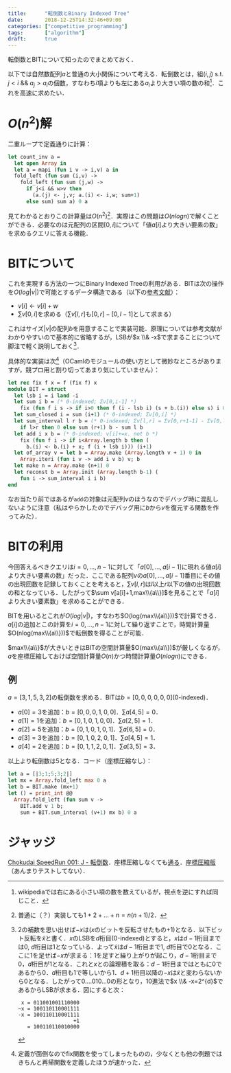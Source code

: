```yaml
---
title:      "転倒数とBinary Indexed Tree"
date:       2018-12-25T14:32:46+09:00
categories: ["competitive_programming"]
tags:       ["algorithm"]
draft:      true
---
```


転倒数とBITについて知ったのでまとめておく．

<!--more-->

以下では自然数配列$a$と普通の大小関係について考える．転倒数とは，組$(i,j)$ s.t. $j \lt i$ && $a_j \gt a_i$の個数，すなわち$i$項よりも左にある$a_i$より大きい項の数の和[^1]．これを高速に求めたい．

[^1]: wikipediaでは右にある小さい項の数を数えているが，視点を逆にすれば同じこと．

# $O(n^2)$解

二重ループで定義通りに計算：

```ocaml
let count_inv a =
  let open Array in
  let a = mapi (fun i v -> i,v) a in
  fold_left (fun sum (i,v) ->
    fold_left (fun sum (j,w) ->
      if j<i && w>v then
        (a.(j) <- j,v; a.(i) <- i,w; sum+1)
      else sum) sum a) 0 a
```

見てわかるとおりこの計算量は$O(n^2)$[^4]．実際はこの問題は$O(nlogn)$で解くことができる．必要なのは元配列の区間$[0,i]$について「値$a[i]$より大きい要素の数」を求めるクエリに答える機能．



[^4]: 普通に（？）実装しても$1+2+...+n = n(n+1)/2$．

# BITについて

これを実現する方法の一つにBinary Indexed Treeの利用がある．BITは次の操作を$O(log|v|)$で可能とするデータ構造である（以下の[参考文献](http://hos.ac/slides/20140319_bit.pdf)）：

* $v[i] \leftarrow v[i]+w$
* $\sum v[0,i]$を求める（$\sum v[l,r]$も$[0,r]-[0,l-1]$として求まる）

これはサイズ$|v|$の配列$b$を用意することで実装可能．原理については参考文献がわかりやすいので基本的に省略するが，LSBが$x \\& -x$で求まることについて脚注で軽く説明しておく[^lsb]．

[^lsb]: 2の補数を思い出せば$-x$は($x$のビットを反転させたもの+1)となる．以下ビット反転を$\tilde x$と書く．$x$のLSBを$d$桁目(0-indexed)とすると，$x$は$d-1$桁目までは0, $d$桁目は1となっている．よって$\tilde x$は$d-1$桁目まで1, $d$桁目で0となる．ここに1を足せば$-x$が求まる：1を足すと繰り上がりが起こり，$d-1$桁目まで0，$d$桁目が1となる．これと$x$との論理積を取る：$d-1$桁目まではともに0であるから0．$d$桁目も1で等しいから1．$d+1$桁目以降の$-x$は$\tilde x$と変わらないから0となる．したがって0....010...0の形となり，10進法で$x \\& -x=2^{d}$であるからLSBが求まる．図にすると次：
    ```
     x = 011001001110000
    ~x = 100110110001111
    -x = 100110110001111
                      +1
       = 100110110010000
    ```


具体的な実装は次[^fix]（OCamlのモジュールの使い方として微妙なところがありますが，競プロ用と割り切ってあまり気にしていません）：
```ocaml
let rec fix f x = f (fix f) x
module BIT = struct
  let lsb i = i land -i
  let sum i b = (* 0-indexed; Σv[0,i-1] *)
    fix (fun f i s -> if i>0 then f (i - lsb i) (s + b.(i)) else s) i 0
  let sum_closed i = sum (i+1) (* 0-indexed; Σv[0,i] *)
  let sum_interval l r b = (* 0-indexed; Σv[l,r] = Σv[0,r+1-1] - Σv[0,l-1] *)
    if l>r then 0 else sum (r+1) b - sum l b
  let add i x b = (* 0-indexed; v[i]+=x. not b *)
    fix (fun f i -> if i<Array.length b then (
      b.(i) <- b.(i) + x; f (i + lsb i))) (i+1)
  let of_array v = let b = Array.make (Array.length v + 1) 0 in
    Array.iteri (fun i v -> add i v b) v; b
  let make n = Array.make (n+1) 0
  let reconst b = Array.init (Array.length b-1) (
    fun i -> sum_interval i i b)
end
```

[^fix]: 定義が面倒なのでfix関数を使ってしまったものの，少なくとも他の例題ではきちんと再帰関数を定義したほうが速かった．


なお当たり前ではあるが`add`の対象は元配列$v$のほうなのでデバッグ時に混乱しないように注意（私はやらかしたのでデバッグ用に$b$から$v$を復元する関数を作ってみた）．

# BITの利用

今回答えるべきクエリは$i=0,...,n-1$に対して「$a[0],...,a[i-1]$に現れる値$a[i]$より大きい要素の数」だった．ここである配列$v$の$a[0],...,a[i-1]$番目にその値の出現回数を記録しておくことを考えると，$\sum v[l,r]$は$l$以上$r$以下の値の出現回数の和となっている．したがって$\sum v[a[i]+1,max\\{a\\}]$を見ることで「$a[i]$より大きい要素数」を求めることができる．

BITを用いるとこれが$O(log|v|)$，すなわち$O(log(max\\{a\\}))$で計算できる．$a[i]$の追加とこの計算を$i=0,...,n-1$に対して繰り返すことで，時間計算量$O(nlog(max\\{a\\}))$で転倒数を得ることが可能．

$max\\{a\\}$が大きいときはBITの空間計算量$O(max\\{a\\})$が厳しくなるが，$a$を座標圧縮しておけば空間計算量$O(n)$かつ時間計算量$O(nlogn)$にできる．

## 例

$a=[3,1,5,3,2]$の転倒数を求める．BITは$b=[0,0,0,0,0,0]$(0-indexed)．

* $a[ 0 ]=3$を追加：$b=[0,0,0,1,0,0]$．$\sum a[4,5]=0$．
* $a[ 1 ]=1$を追加：$b=[0,1,0,1,0,0]$．$\sum a[2,5]=1$．
* $a[ 2 ]=5$を追加：$b=[0,1,0,1,0,1]$．$\sum a[6,5]=0$．
* $a[ 3 ]=3$を追加：$b=[0,1,0,2,0,1]$．$\sum a[4,5]=1$．
* $a[ 4 ]=2$を追加：$b=[0,1,1,2,0,1]$．$\sum a[3,5]=3$．

以上より転倒数は5となる．コード（座標圧縮なし）：
```ocaml
let a = [|3;1;5;3;2|]
let mx = Array.fold_left max 0 a
let b = BIT.make (mx+1)
let () = print_int @@
  Array.fold_left (fun sum v ->
    BIT.add v 1 b;
    sum + BIT.sum_interval (v+1) mx b) 0 a
```

# ジャッジ
[Chokudai SpeedRun 001: J - 転倒数](https://atcoder.jp/contests/chokudai_s001/tasks/chokudai_S001_j)．座標圧縮しなくても[通る](https://atcoder.jp/contests/chokudai_s001/submissions/3875548)．[座標圧縮版](https://atcoder.jp/contests/chokudai_s001/submissions/3877048)（あんまりテストしてない）．


